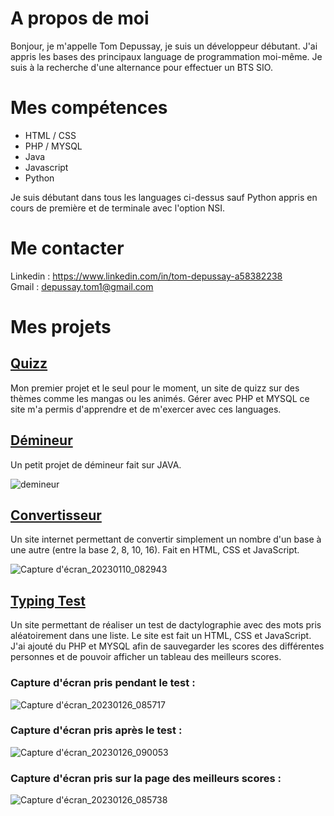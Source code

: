 # A propos de moi

Bonjour, je m'appelle Tom Depussay, je suis un développeur débutant. J'ai appris les bases des principaux language de programmation moi-même.
Je suis à la recherche d'une alternance pour effectuer un BTS SIO. 


# Mes compétences

- HTML / CSS
- PHP / MYSQL
- Java
- Javascript
- Python

Je suis débutant dans tous les languages ci-dessus sauf Python appris en cours de première et de terminale avec l'option NSI.


# Me contacter

Linkedin : https://www.linkedin.com/in/tom-depussay-a58382238 </br>
Gmail : depussay.tom1@gmail.com


# Mes projets 

## <a href="https://github.com/tomdepussay/quizz">Quizz</a>

Mon premier projet et le seul pour le moment, un site de quizz sur des thèmes comme les mangas ou les animés. Gérer avec PHP et MYSQL ce site m'a permis d'apprendre et de m'exercer avec ces languages.


## <a href="https://github.com/tomdepussay/demineur">Démineur</a>

Un petit projet de démineur fait sur JAVA.

![demineur](https://user-images.githubusercontent.com/109548814/205096287-307d9470-22d5-410a-a101-ce3868694d15.png)


## <a href="https://github.com/tomdepussay/convertisseur">Convertisseur</a>

Un site internet permettant de convertir simplement un nombre d'un base à une autre (entre la base 2, 8, 10, 16). Fait en HTML, CSS et JavaScript.

![Capture d'écran_20230110_082943](https://user-images.githubusercontent.com/109548814/211488643-d3bfcb06-de90-4221-8ecf-abc19b0e1079.png)

## <a href="https://github.com/tomdepussay/typing-test">Typing Test</a>

Un site permettant de réaliser un test de dactylographie avec des mots pris aléatoirement dans une liste. Le site est fait un HTML, CSS et JavaScript.
J'ai ajouté du PHP et MYSQL afin de sauvegarder les scores des différentes personnes et de pouvoir afficher un tableau des meilleurs scores.

### Capture d'écran pris pendant le test :

![Capture d'écran_20230126_085717](https://user-images.githubusercontent.com/109548814/214785445-38c56e0d-1ad8-44e5-b946-8b58f2ddc0a9.png)

### Capture d'écran pris après le test : 

![Capture d'écran_20230126_090053](https://user-images.githubusercontent.com/109548814/214785370-c6132a7c-49eb-4c70-a378-4ad5001eb0eb.png)

### Capture d'écran pris sur la page des meilleurs scores :

![Capture d'écran_20230126_085738](https://user-images.githubusercontent.com/109548814/214785468-508d6e7c-75d2-401a-a4e5-1ffa0769f71d.png)






